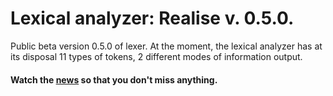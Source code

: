 <!--
Copyright 2022 Kwazar Lang Devs

Licensed under the Apache License, Version 2.0 (the "License");
you may not use this file except in compliance with the License.
You may obtain a copy of the License at

http://www.apache.org/licenses/LICENSE-2.0

Unless required by applicable law or agreed to in writing, software
distributed under the License is distributed on an "AS IS" BASIS,
WITHOUT WARRANTIES OR CONDITIONS OF ANY KIND, either express or implied.
See the License for the specific language governing permissions and
limitations under the License.
-->

# Lexical analyzer: Realise v. 0.5.0.
Public beta version 0.5.0 of lexer. At the moment, the lexical analyzer has at its disposal 11 types of tokens, 2 different modes of information output.

#### Watch the [news](https://github.com/Kwazar-Lang/.github/blob/main/news/NEWSMAP.md) so that you don't miss anything.
